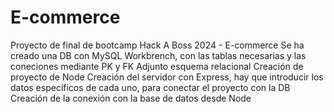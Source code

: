 # E-commerce
Proyecto de final de bootcamp Hack A Boss 2024 - E-commerce
Se ha creado una DB con MySQL Workbrench, con las tablas necesarias y las coneciones mediante PK y FK
Adjunto esquema relacional
Creación de proyecto de Node
Creación del servidor con Express, hay que introducir los datos específicos de cada uno, para conectar el proyecto con la DB
Creación de la conexión con la base de datos desde Node
